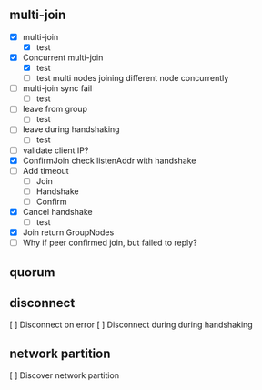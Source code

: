 ## multi-join

- [X] multi-join
  - [X] test
- [X] Concurrent multi-join
  - [X] test
  - [ ] test multi nodes joining different node concurrently
- [ ] multi-join sync fail
  - [ ] test
- [ ] leave from group
  - [ ] test
- [ ] leave during handshaking
  - [ ] test
- [ ] validate client IP?
- [X] ConfirmJoin check listenAddr with handshake
- [ ] Add timeout
  - [ ] Join
  - [ ] Handshake
  - [ ] Confirm
- [X] Cancel handshake
  - [ ] test
- [X] Join return GroupNodes
- [ ] Why if peer confirmed join, but failed to reply?

## quorum

## disconnect

[ ] Disconnect on error
[ ] Disconnect during during handshaking

## network partition

[ ] Discover network partition
